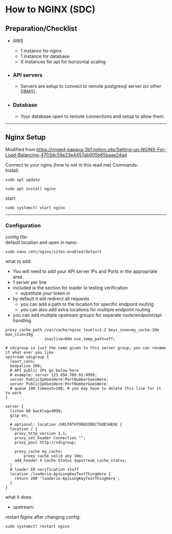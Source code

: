 # How to NGINX (SDC)

## Preparation/Checklist

- AWS<br>
  - 1 instance for nginx<br>
  - 1 instance for database<br>
  - X instances for api for horizontal scaling


- ### API servers
  - Servers are setup to connect to remote postgresql server (or other DBMS).
- ### Database
  - Your database open to remote connections and setup to allow them.


---
## Nginx Setup
Modified from
https://ringed-papaya-3bf.notion.site/Setting-up-NGINX-For-Load-Balancing-4703dc59e23e4457ab905b65baaa24ad

Connect to your nginx (how to not in this read me)
Commands:<br>
Install:
```
sudo apt update
```
```
sudo apt install nginx
```
start:<br>
```
sudo systemctl start nginx
```
---
### Configuration
config file:<br>
default location and open in nano:
```
sudo nano /etc/nginx/sites-enabled/default
```
what to add:<br>
- You will need to add your API server IPs and Ports in the appropriate area.<br>
- 1 server per line
- included is the section for loader Io testing verification
  - substitute your token in
- by default it will redirect all requests
  - you can add a path to the location for specific endpoint routing
  - you can also add extra locations for multiple endpoint routing 
- you can add multiple upstream groups for separate route/endpoint/api handling

```
proxy_cache_path /var/cache/nginx levels=1:2 keys_zone=my_cache:10m max_size=10g 
                 inactive=60m use_temp_path=off;

# sdcgroup is just the name given to this server group, you can rename it what ever you like
upstream sdcgroup {
  least_conn;
  keepalive 500;
  # API public IPs go below here
  # example: server 123.456.789.01:9999;
  server PublicIpHoesHere:PortNumberGoesHere;
  server PublicIpHoesHere:PortNumberGoesHere;
  # queue 100 timeout=100; # you may have to delete this line for it to work
}

server {
  listen 80 backlog=4096;
  gzip on;

  # optional: location /URLPATHTOREDIRECTGOESHERE {
  location / {
    proxy_http_version 1.1;
    proxy_set_header Connection "";
    proxy_pass http://sdcgroup;

    proxy_cache my_cache;
		proxy_cache_valid any 10m;
    add_header X-Cache-Status $upstream_cache_status;
  }
  # loader IO verification stuff
  location /loaderio-ApiLongKeyTextThingHere {
    return 200 'loaderio-ApiLongKeyTextThingHere';
  }
}
```
what it does: 
  - upstream: 

restart Nginx after changing config:
```
sudo systemctl restart nginx
```
    



